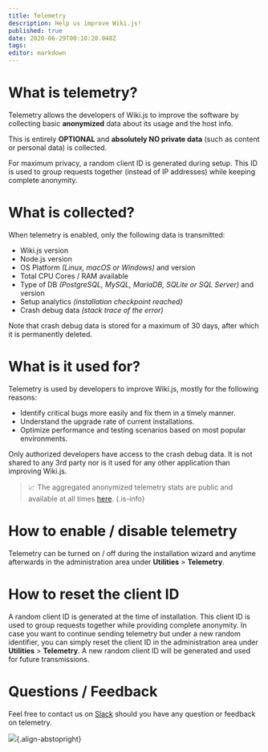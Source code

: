 ```yaml
---
title: Telemetry
description: Help us improve Wiki.js!
published: true
date: 2020-06-29T00:10:20.048Z
tags: 
editor: markdown
---
```


# What is telemetry?
Telemetry allows the developers of Wiki.js to improve the software by collecting basic **anonymized** data about its usage and the host info.

This is entirely **OPTIONAL** and **absolutely NO private data** (such as content or personal data) is collected.

For maximum privacy, a random client ID is generated during setup. This ID is used to group requests together (instead of IP addresses) while keeping complete anonymity.

# What is collected?
When telemetry is enabled, only the following data is transmitted:

- Wiki.js version 
- Node.js version
- OS Platform *(Linux, macOS or Windows)* and version
- Total CPU Cores / RAM available
- Type of DB *(PostgreSQL, MySQL, MariaDB, SQLite or SQL Server)* and version
- Setup analytics *(installation checkpoint reached)*
- Crash debug data *(stack trace of the error)*

Note that crash debug data is stored for a maximum of 30 days, after which it is permanently deleted.

# What is it used for?

Telemetry is used by developers to improve Wiki.js, mostly for the following reasons:

- Identify critical bugs more easily and fix them in a timely manner.
- Understand the upgrade rate of current installations.
- Optimize performance and testing scenarios based on most popular environments.

Only authorized developers have access to the crash debug data. It is not shared to any 3rd party nor is it used for any other application than improving Wiki.js.

> :chart_with_upwards_trend: The aggregated anonymized telemetry stats are public and available at all times [here](https://js.wiki/telemetry).
{.is-info}

# How to enable / disable telemetry

Telemetry can be turned on / off during the installation wizard and anytime afterwards in the administration area under **Utilities** > **Telemetry**.

# How to reset the client ID

A random client ID is generated at the time of installation. This client ID is used to group requests together while providing complete anonymity. In case you want to continue sending telemetry but under a new random identifier, you can simply reset the client ID in the administration area under **Utilities** > **Telemetry**. A new random client ID will be generated and used for future transmissions.

# Questions / Feedback

Feel free to contact us on [Slack](https://wiki.requarks.io/slack) should you have any question or feedback on telemetry.

![](https://a.icons8.com/gojSbjmc/1rnPd3/svg.svg){.align-abstopright}
